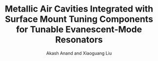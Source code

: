 ---
type: conference
title: Metallic Air Cavities Integrated with Surface Mount Tuning Components for Tunable Evanescent-Mode Resonators
author: Akash Anand and Xiaoguang Liu
journal:
volume:
number:
year: 2016
month: May
doi: 
pages:
publisher:
booktitle: IEEE MTT-S International Microwave Symposium (IMS)
note: Accepted
sort_key: 201605
topic: tunable-filter
---